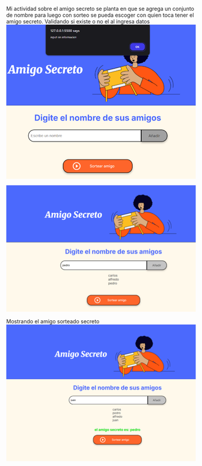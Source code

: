 Mi actividad sobre el amigo secreto se planta en que se agrega un conjunto de nombre
para luego con sorteo se pueda escoger con quien toca tener el amigo secreto.
Validando si existe o no el al ingresa datos
![alt text](./assets/image.png)




![alt text](./assets/image-1.png)

Mostrando el amigo sorteado secreto
![alt text](./assets/image-2.png)